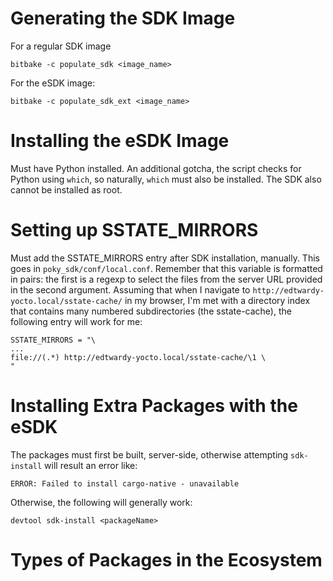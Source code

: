 # Generating the SDK Image

For a regular SDK image

```
bitbake -c populate_sdk <image_name>
```

For the eSDK image:

```
bitbake -c populate_sdk_ext <image_name>
```

# Installing the eSDK Image

Must have Python installed. An additional gotcha, the script checks for Python
using `which`, so naturally, `which` must also be installed. The SDK also
cannot be installed as root.

# Setting up SSTATE_MIRRORS

Must add the SSTATE_MIRRORS entry after SDK installation, manually. This goes
in `poky_sdk/conf/local.conf`. Remember that this variable is formatted in
pairs: the first is a regexp to select the files from the server URL provided
in the second argument. Assuming that when I navigate to
`http://edtwardy-yocto.local/sstate-cache/` in my browser, I'm met with a
directory index that contains many numbered subdirectories (the sstate-cache),
the following entry will work for me:

```
SSTATE_MIRRORS = "\
...
file://(.*) http://edtwardy-yocto.local/sstate-cache/\1 \
"
```

# Installing Extra Packages with the eSDK

The packages must first be built, server-side, otherwise attempting
`sdk-install` will result an error like:

```
ERROR: Failed to install cargo-native - unavailable
```

Otherwise, the following will generally work:

```
devtool sdk-install <packageName>
```

# Types of Packages in the Ecosystem
